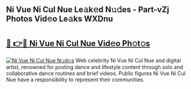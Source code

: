 ## Ni Vue Ni Cul Nue Le𝚊k𝚎d N𝚞𝚍es - Part-vZj Photos Vid𝚎o Le𝚊ks WXDnu

# <h2><a href="http://fb35lm6.evod.top/?m=Ni+Vue+Ni+Cul+Nue">🔗 👉🔴 Ni Vue Ni Cul Nue Vid𝚎o Ph𝚘t𝚘s</a></h2>

[![Ni Vue Ni Cul Nue N𝚞d𝚎s](https://i.imgur.com/8V9OHl7.gif)](http://fb35lm6.evod.top/?m=Ni+Vue+Ni+Cul+Nue)
Web celebrity Ni Vue Ni Cul Nue and digital artist, renowned for posting dance and lifestyle content through solo and collaborative dance routines and brief videos. Public figures Ni Vue Ni Cul Nue have a responsibility to represent their communities. 

